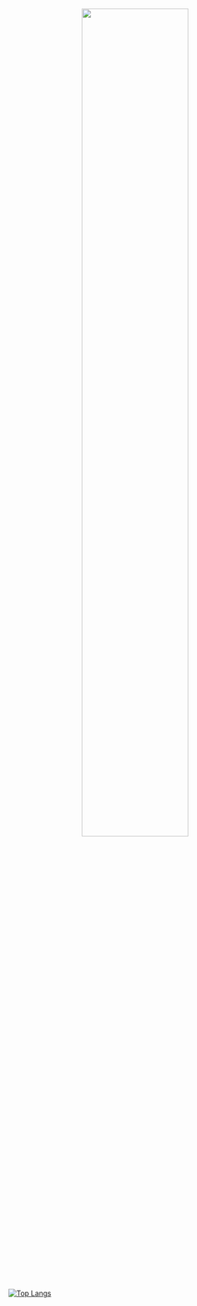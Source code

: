 #
<p align="center"> <a href="https://coderstats.net/github/#LEE-SEON-WOO"> <img src="https://github-readme-stats.vercel.app/api?username=LEE-SEON-WOO&hide_title=false&show_icons=true&theme=vue&hide=prs,contribs"width="65%"> </a> </p>




<!--
**LEE-SEON-WOO/LEE-SEON-WOO** is a ✨ _special_ ✨ repository because its `README.md` (this file) appears on your GitHub profile.

Here are some ideas to get you started:

- 🔭 I’m currently working on ...
- 🌱 I’m currently learning ...
- 👯 I’m looking to collaborate on ...
- 🤔 I’m looking for help with ...
- 💬 Ask me about ...
- 📫 How to reach me: ...
- 😄 Pronouns: ...
- ⚡ Fun fact: ...
-->
[![Top Langs](https://github-readme-stats.vercel.app/api/top-langs/?username=LEE-SEON-WOO)](https://github.com/anuraghazra/github-readme-stats)
